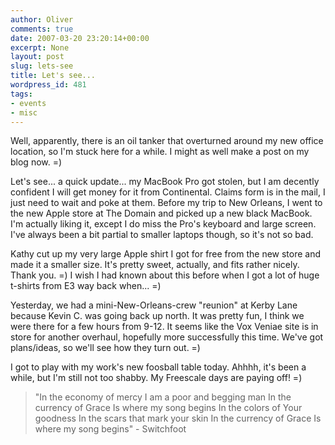 ```yaml
---
author: Oliver
comments: true
date: 2007-03-20 23:20:14+00:00
excerpt: None
layout: post
slug: lets-see
title: Let's see...
wordpress_id: 481
tags:
- events
- misc
---
```


Well, apparently, there is an oil tanker that overturned around my new office location, so I'm stuck here for a while.  I might as well make a post on my blog now. =)

Let's see... a quick update... my MacBook Pro got stolen, but I am decently confident I will get money for it from Continental.  Claims form is in the mail, I just need to wait and poke at them.  Before my trip to New Orleans, I went to the new Apple store at The Domain and picked up a new black MacBook.  I'm actually liking it, except I do miss the Pro's keyboard and large screen.  I've always been a bit partial to smaller laptops though, so it's not so bad.

Kathy cut up my very large Apple shirt I got for free from the new store and made it a smaller size.  It's pretty sweet, actually, and fits rather nicely.  Thank you. =)  I wish I had known about this before when I got a lot of huge t-shirts from E3 way back when... =)

Yesterday, we had a mini-New-Orleans-crew "reunion" at Kerby Lane because Kevin C. was going back up north.  It was pretty fun, I think we were there for a few hours from 9-12.  It seems like the Vox Veniae site is in store for another overhaul, hopefully more successfully this time.  We've got plans/ideas, so we'll see how they turn out. =)

I got to play with my work's new foosball table today.  Ahhhh, it's been a while, but I'm still not too shabby.  My Freescale days are paying off! =)

<blockquote class="lyrics">
"In the economy of mercy
I am a poor and begging man
In the currency of Grace
Is where my song begins
In the colors of Your goodness
In the scars that mark your skin
In the currency of Grace
Is where my song begins" - Switchfoot
</blockquote>
